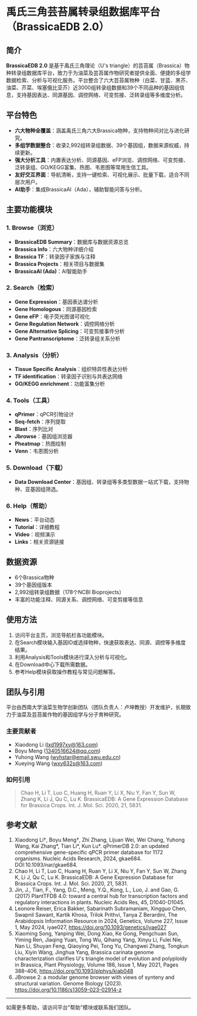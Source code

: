 # 禹氏三角芸苔属转录组数据库平台（BrassicaEDB 2.0）

## 简介

**BrassicaEDB 2.0** 是基于禹氏三角理论（U's triangle）的芸苔属（Brassica）物种转录组数据库平台，致力于为油菜及芸苔属作物研究者提供全面、便捷的多组学数据检索、分析与可视化服务。平台整合了六大芸苔属物种（白菜、甘蓝、黑芥、油菜、芥菜、埃塞俄比亚芥）近3000组转录组数据和39个不同品种的基因组信息，支持基因表达、同源基因、调控网络、可变剪接、泛转录组等多维度分析。

## 平台特色
- **六大物种全覆盖**：涵盖禹氏三角六大Brassica物种，支持物种间对比与进化研究。
- **多组学数据整合**：收录2,992组转录组数据、39个基因组，数据来源权威，持续更新。
- **强大分析工具**：内置表达分析、同源基因、eFP浏览、调控网络、可变剪接、泛转录组、GO/KEGG富集、热图、韦恩图等常用生信工具。
- **友好交互界面**：导航清晰，支持一键检索、可视化展示、批量下载，适合不同层次用户。
- **AI助手**：集成BrassicaAI（Ada），辅助智能问答与分析。

## 主要功能模块

### 1. Browse（浏览）
- **BrassicaEDB Summary**：数据库与数据资源总览
- **Brassica Info**：六大物种详细介绍
- **Brassica TF**：转录因子家族与注释
- **Brassica Projects**：相关项目与数据集
- **BrassicaAI (Ada)**：AI智能助手

### 2. Search（检索）
- **Gene Expression**：基因表达谱分析
- **Gene Homologous**：同源基因检索
- **Gene eFP**：电子荧光图谱可视化
- **Gene Regulation Network**：调控网络分析
- **Gene Alternative Splicing**：可变剪接事件分析
- **Gene Pantranscriptome**：泛转录组关系分析

### 3. Analysis（分析）
- **Tissue Specific Analysis**：组织特异性表达分析
- **TF identification**：转录因子识别与共表达网络
- **GO/KEGG enrichment**：功能富集分析

### 4. Tools（工具）
- **qPrimer**：qPCR引物设计
- **Seq-fetch**：序列提取
- **Blast**：序列比对
- **Jbrowse**：基因组浏览器
- **Pheatmap**：热图绘制
- **Venn**：韦恩图分析

### 5. Download（下载）
- **Data Download Center**：基因组、转录组等多类型数据一站式下载，支持物种、亚基因组筛选。

### 6. Help（帮助）
- **News**：平台动态
- **Tutorial**：详细教程
- **Video**：视频演示
- **Links**：相关资源链接

## 数据资源
- 6个Brassica物种
- 39个基因组版本
- 2,992组转录组数据（178个NCBI Bioprojects）
- 丰富的功能注释、同源关系、调控网络、可变剪接等信息

## 使用方法
1. 访问平台主页，浏览导航栏各功能模块。
2. 在Search模块输入基因ID或选择物种，快速获取表达、同源、调控等多维度结果。
3. 利用Analysis和Tools模块进行深入分析与可视化。
4. 在Download中心下载所需数据。
5. 参考Help模块获取操作教程与常见问题解答。

## 团队与引用
平台由西南大学油菜生物学创新团队（团队负责人：卢坤教授）开发维护，长期致力于油菜及芸苔属作物的基因组学与分子育种研究。

### 主要贡献者
- Xiaodong Li (lxd1997xy@163.com)
- Boyu Meng (1340516624@qq.com)
- Yuhong Wang (wyhstar@email.swu.edu.cn)
- Xueying Wang (wxy632s@163.com)

### 如何引用
> Chao H, Li T, Luo C, Huang H, Ruan Y, Li X, Niu Y, Fan Y, Sun W, Zhang K, Li J, Qu C, Lu K. BrassicaEDB: A Gene Expression Database for Brassica Crops. Int. J. Mol. Sci. 2020, 21, 5831.

## 参考文献
1. Xiaodong Li†, Boyu Meng†, Zhi Zhang, Lijuan Wei, Wei Chang, Yuhong Wang, Kai Zhang*, Tian Li*, Kun Lu*. qPrimerDB 2.0: an updated comprehensive gene-specific qPCR primer database for 1172 organisms. Nucleic Acids Research, 2024, gkae684. DOI:10.1093/nar/gkae684.
2. Chao H, Li T, Luo C, Huang H, Ruan Y, Li X, Niu Y, Fan Y, Sun W, Zhang K, Li J, Qu C, Lu K. BrassicaEDB: A Gene Expression Database for Brassica Crops. Int. J. Mol. Sci. 2020, 21, 5831.
3. Jin, J., Tian, F., Yang, D.C., Meng, Y.Q., Kong, L., Luo, J. and Gao, G. (2017) PlantTFDB 4.0: toward a central hub for transcription factors and regulatory interactions in plants. Nucleic Acids Res, 45, D1040-D1045.
4. Leonore Reiser, Erica Bakker, Sabarinath Subramaniam, Xingguo Chen, Swapnil Sawant, Kartik Khosa, Trilok Prithvi, Tanya Z Berardini, The Arabidopsis Information Resource in 2024, Genetics, Volume 227, Issue 1, May 2024, iyae027, https://doi.org/10.1093/genetics/iyae027
5. Xiaoming Song, Yanping Wei, Dong Xiao, Ke Gong, Pengchuan Sun, Yiming Ren, Jiaqing Yuan, Tong Wu, Qihang Yang, Xinyu Li, Fulei Nie, Nan Li, Shuyan Feng, Qiaoying Pei, Tong Yu, Changwei Zhang, Tongkun Liu, Xiyin Wang, Jinghua Yang, Brassica carinata genome characterization clarifies U's triangle model of evolution and polyploidy in Brassica, Plant Physiology, Volume 186, Issue 1, May 2021, Pages 388–406, https://doi.org/10.1093/plphys/kiab048
6. JBrowse 2: a modular genome browser with views of synteny and structural variation. Genome Biology (2023). https://doi.org/10.1186/s13059-023-02914-z

---

如需更多帮助，请访问平台"帮助"模块或联系我们团队。
